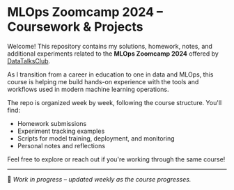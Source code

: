 # MLOps Zoomcamp 2024 – Coursework & Projects

Welcome! This repository contains my solutions, homework, notes, and additional experiments related to the **MLOps Zoomcamp 2024** offered by [DataTalksClub](https://github.com/DataTalksClub/mlops-zoomcamp).

As I transition from a career in education to one in data and MLOps, this course is helping me build hands-on experience with the tools and workflows used in modern machine learning operations. 

The repo is organized week by week, following the course structure. You'll find:
- Homework submissions
- Experiment tracking examples
- Scripts for model training, deployment, and monitoring
- Personal notes and reflections

Feel free to explore or reach out if you're working through the same course!

---

🚀 *Work in progress – updated weekly as the course progresses.*